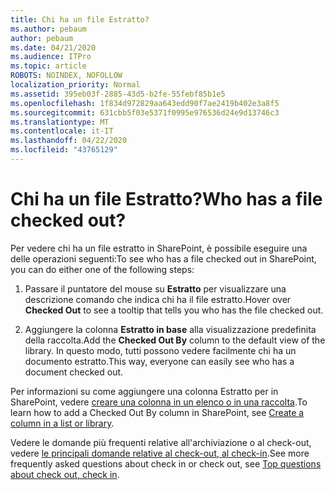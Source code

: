 ```yaml
---
title: Chi ha un file Estratto?
ms.author: pebaum
author: pebaum
ms.date: 04/21/2020
ms.audience: ITPro
ms.topic: article
ROBOTS: NOINDEX, NOFOLLOW
localization_priority: Normal
ms.assetid: 395eb03f-2885-43d5-b2fe-55febf85b1e5
ms.openlocfilehash: 1f834d972829aa643edd90f7ae2419b402e3a8f5
ms.sourcegitcommit: 631cbb5f03e5371f0995e976536d24e9d13746c3
ms.translationtype: MT
ms.contentlocale: it-IT
ms.lasthandoff: 04/22/2020
ms.locfileid: "43765129"
---
```

# <a name="who-has-a-file-checked-out"></a><span data-ttu-id="6bd32-102">Chi ha un file Estratto?</span><span class="sxs-lookup"><span data-stu-id="6bd32-102">Who has a file checked out?</span></span>

<span data-ttu-id="6bd32-103">Per vedere chi ha un file estratto in SharePoint, è possibile eseguire una delle operazioni seguenti:</span><span class="sxs-lookup"><span data-stu-id="6bd32-103">To see who has a file checked out in SharePoint, you can do either one of the following steps:</span></span>
  
1. <span data-ttu-id="6bd32-104">Passare il puntatore del mouse su **Estratto** per visualizzare una descrizione comando che indica chi ha il file estratto.</span><span class="sxs-lookup"><span data-stu-id="6bd32-104">Hover over **Checked Out** to see a tooltip that tells you who has the file checked out.</span></span> 
    
2. <span data-ttu-id="6bd32-105">Aggiungere la colonna **Estratto in base** alla visualizzazione predefinita della raccolta.</span><span class="sxs-lookup"><span data-stu-id="6bd32-105">Add the **Checked Out By** column to the default view of the library.</span></span> <span data-ttu-id="6bd32-106">In questo modo, tutti possono vedere facilmente chi ha un documento estratto.</span><span class="sxs-lookup"><span data-stu-id="6bd32-106">This way, everyone can easily see who has a document checked out.</span></span> 
    
<span data-ttu-id="6bd32-107">Per informazioni su come aggiungere una colonna Estratto per in SharePoint, vedere [creare una colonna in un elenco o in una raccolta](https://go.microsoft.com/fwlink/?linkid=2019591).</span><span class="sxs-lookup"><span data-stu-id="6bd32-107">To learn how to add a Checked Out By column in SharePoint, see [Create a column in a list or library](https://go.microsoft.com/fwlink/?linkid=2019591).</span></span> 
  
<span data-ttu-id="6bd32-108">Vedere le domande più frequenti relative all'archiviazione o al check-out, vedere [le principali domande relative al check-out, al check-in](https://go.microsoft.com/fwlink/?linkid=2018786).</span><span class="sxs-lookup"><span data-stu-id="6bd32-108">See more frequently asked questions about check in or check out, see [Top questions about check out, check in](https://go.microsoft.com/fwlink/?linkid=2018786).</span></span>
  

